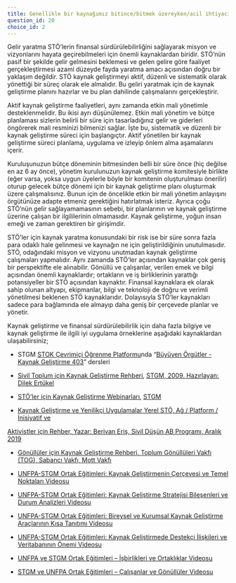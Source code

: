 ```yaml
---
title: Genellikle bir kaynağımız bitince/bitmek üzereyken/acil ihtiyacımız olduğunda kaynak geliştirme ile ilgili çalışmalar yapıyoruz.
question_id: 20
choice_id: 2
---
```

Gelir yaratma STÖ’lerin finansal sürdürülebilirliğini sağlayarak misyon ve vizyonlarını hayata geçirebilmeleri için önemli kaynaklardan biridir. STÖ’nün pasif bir şekilde gelir gelmesini beklemesi ve gelen gelire göre faaliyet gerçekleştirmesi azami düzeyde fayda yaratma amacı açısından doğru bir yaklaşım değildir. STÖ kaynak geliştirmeyi aktif, düzenli ve sistematik olarak yönettiği bir süreç olarak ele almalıdır. Bu geliri yaratmak için de kaynak geliştirme planını hazırlar ve bu plan dahilinde çalışmalarını gerçekleştirir.

Aktif kaynak geliştirme faaliyetleri, aynı zamanda etkin mali yönetimle desteklenmelidir. Bu ikisi ayrı düşünülemez. Etkin mali yönetim ve bütçe planlaması sizlerin belirli bir süre için tasarladığınız gelir ve giderleri öngörerek mali resminizi bilmenizi sağlar. İşte bu, sistematik ve düzenli bir kaynak geliştirme süreci için başlangıçtır. Aktif yönetilen bir kaynak geliştirme süreci planlama, uygulama ve izleyip önlem alma aşamalarını içerir.

Kuruluşunuzun bütçe döneminin bitmesinden belli bir süre önce (hiç değilse en az 6 ay önce), yönetim kurulunuzun kaynak geliştirme komitesiyle birlikte (eğer varsa, yoksa uygun üyelerle böyle bir komitenin oluşturulması önerilir) oturup gelecek bütçe dönemi için bir kaynak geliştirme planı oluşturmak üzere çalışmalısınız. Bunun için de öncelikle etkin bir mali yönetim anlayışını örgütünüze adapte etmeniz gerektiğini hatırlatmak isteriz. Ayrıca çoğu STÖ’nün gelir sağlayamamasının sebebi, bir planlarının ve kaynak geliştirme üzerine çalışan bir ilgililerinin olmamasıdır. Kaynak geliştirme, yoğun insan emeği ve zaman gerektiren bir girişimdir.

STÖ’ler için kaynak yaratma konusundaki bir risk ise bir süre sonra fazla para odaklı hale gelinmesi ve kaynağın ne için geliştirildiğinin unutulmasıdır. STÖ, odağındaki misyon ve vizyonu unutmadan kaynak geliştirme çalışmaları yapmalıdır. Aynı zamanda STÖ’ler açısından kaynaklar çok geniş bir perspektifte ele alınabilir. Gönüllü ve çalışanlar, verilen emek ve bilgi açısından önemli kaynaklardır; ortakların ve iş birliklerinin yarattığı potansiyeller bir STÖ açısından kaynaktır. Finansal kaynaklara ek olarak sahip olunan altyapı, ekipmanlar, bilgi ve teknoloji de doğru ve verimli yönetilmesi beklenen STÖ kaynaklarıdır. Dolayısıyla STÖ’ler kaynakları sadece para bağlamında ele almayıp daha geniş bir çerçevede planlar ve yönetir.

Kaynak geliştirme ve finansal sürdürülebilirlik için daha fazla bilgiye ve kaynak geliştirme ile ilgili iyi uygulama örneklerine aşağıdaki kaynaklardan ulaşabilirsiniz;

- STGM [<u>STOK Çevrimiçi Öğrenme Platformu</u>](https://www.stgm.org.tr/stok-ogrenme-platformu)nda “[<u>Büyüyen Örgütler - Kaynak Geliştirme 403</u>](https://www.stgm.org.tr/sivil-toplum-okulu-stok/buyuyen-orgutler)” dersleri

<!-- -->

- [<u>Sivil Toplum için Kaynak Geliştirme Rehberi</u>](https://www.stgm.org.tr/sites/default/files/2020-08/sivil-toplum-orgutleri-icin-kaynak-gelistirme-rehberi.pdf), [<u>STGM, 2009. Hazırlayan: Dilek Ertükel</u>](https://www.stgm.org.tr/sites/default/files/2020-08/sivil-toplum-orgutleri-icin-kaynak-gelistirme-rehberi.pdf)

<!-- -->

- [<u>STÖ’ler için Kaynak Geliştirme Webinarları</u>](https://www.youtube.com/watch?v=yvK5uBEN-zg&list=PLNNUSz3jzVL6mKbrH63Lvcq2oZ_WxVps2), [<u>STGM</u>](https://www.youtube.com/watch?v=yvK5uBEN-zg&list=PLNNUSz3jzVL6mKbrH63Lvcq2oZ_WxVps2)

<!-- -->

- [<u>Kaynak Geliştirme ve Yenilikçi Uygulamalar Yerel STÖ, Ağ / Platform / İnisiyatif ve</u>](https://www.stgm.org.tr/sites/default/files/2020-09/kaynak-gelistirme-ve-yenilikci-uygulamalar-rehberi-yerel-sto-ag-platform-inisiyatif-ve-aktivistler-icin-rehber.pdf)

[<u>Aktivistler için Rehber, Yazar: Berivan Eriş, Sivil Düşün AB Programı, Aralık 2019</u>](https://www.stgm.org.tr/sites/default/files/2020-09/kaynak-gelistirme-ve-yenilikci-uygulamalar-rehberi-yerel-sto-ag-platform-inisiyatif-ve-aktivistler-icin-rehber.pdf)

- [<u>Gönüllüler için Kaynak Geliştirme Rehberi, Toplum Gönüllüleri Vakfı (TOG), Sabancı Vakfı, Mott Vakfı</u>](https://www.tog.org.tr/wp-content/uploads/2018/12/Gen%C3%A7Bank-Kaynak-Geli%C5%9Ftirme-Rehberi.pdf)

<!-- -->

- [<u>UNFPA-STGM Ortak Eğitimleri: Kaynak Geliştirmenin Çerçevesi ve Temel Noktaları Videosu</u>](https://www.youtube.com/watch?v=B_7SDgP92QM&list=PLNNUSz3jzVL64sskDhRNadAhwPdVsD14-&index=10)

<!-- -->

- [<u>UNFPA-STGM Ortak Eğitimleri: Kaynak Geliştirme Stratejisi Bileşenleri ve Durum Analizleri Videosu</u>](https://www.youtube.com/watch?v=ZpgMOpUFgtY&list=PLNNUSz3jzVL64sskDhRNadAhwPdVsD14-&index=11)

<!-- -->

- [<u>UNFPA-STGM Ortak Eğitimleri: Bireysel ve Kurumsal Kaynak Geliştirme Araçlarının Kısa Tanıtımı Videosu</u>](https://www.youtube.com/watch?v=urrmV2RF0lc&list=PLNNUSz3jzVL64sskDhRNadAhwPdVsD14-&index=12)

<!-- -->

- [<u>UNFPA-STGM Ortak Eğitimleri: Kaynak Geliştirmede Destekçi İlişkileri ve Veritabanının Önemi Videosu</u>](https://www.youtube.com/watch?v=vmiOlqDhRYk&list=PLNNUSz3jzVL64sskDhRNadAhwPdVsD14-&index=13)

<!-- -->

- [<u>UNFPA ve STGM Ortak Eğitimleri – İşbirlikleri ve Ortaklıklar Videosu</u>](https://www.youtube.com/watch?v=vZc6WzitV-g&list=PLNNUSz3jzVL64sskDhRNadAhwPdVsD14-&index=5)

<!-- -->

- [<u>STGM ve UNFPA Ortak Eğitimleri – Çalışanlar ve Gönüllüler Videosu</u>](https://www.youtube.com/watchv=I_FEZm8FcKU&list=PLNNUSz3jzVL64sskDhRNadAhwPdVsD14-&index=4)

